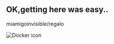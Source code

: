 ## OK,getting here was easy..

miamigoinvisible/regalo

![Docker icon](http://blog.sylvaincau.com/content/images/2016/02/docker-1080-1.png)
